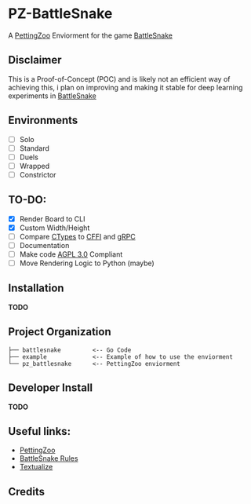# PZ-BattleSnake

A [PettingZoo](https://github.com/Farama-Foundation/PettingZoo) Enviorment for the game [BattleSnake](https://play.battlesnake.com/)

## Disclaimer 

This is a Proof-of-Concept (POC) and is likely not an efficient way of achieving this, i plan on improving and making it stable for deep learning experiments in [BattleSnake](https://play.battlesnake.com/)

## Environments

- [ ] Solo
- [ ] Standard
- [ ] Duels
- [ ] Wrapped
- [ ] Constrictor

## TO-DO:

- [X] Render Board to CLI
- [X] Custom Width/Height
- [ ] Compare [CTypes](https://docs.python.org/3/library/ctypes.html) to [CFFI](https://cffi.readthedocs.io/en/latest/) and [gRPC](https://grpc.io/)
- [ ] Documentation
- [ ] Make code [AGPL 3.0](https://choosealicense.com/licenses/agpl-3.0/) Compliant
- [ ] Move Rendering Logic to Python (maybe)
 
## Installation

**TODO**

## Project Organization

```
├── battlesnake         <-- Go Code
├── example             <-- Example of how to use the enviorment
└── pz_battlesnake      <-- PettingZoo enviorment
```

## Developer Install

**TODO**

## Useful links:

- [PettingZoo](https://github.com/Farama-Foundation/PettingZoo)
- [BattleSnake Rules](https://github.com/BattlesnakeOfficial/rules/)
- [Textualize](https://www.textualize.io/)

## Credits 
